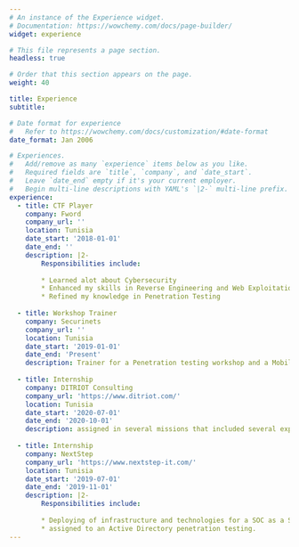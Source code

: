 ```yaml
---
# An instance of the Experience widget.
# Documentation: https://wowchemy.com/docs/page-builder/
widget: experience

# This file represents a page section.
headless: true

# Order that this section appears on the page.
weight: 40

title: Experience
subtitle:

# Date format for experience
#   Refer to https://wowchemy.com/docs/customization/#date-format
date_format: Jan 2006

# Experiences.
#   Add/remove as many `experience` items below as you like.
#   Required fields are `title`, `company`, and `date_start`.
#   Leave `date_end` empty if it's your current employer.
#   Begin multi-line descriptions with YAML's `|2-` multi-line prefix.
experience:
  - title: CTF Player
    company: Fword
    company_url: ''
    location: Tunisia
    date_start: '2018-01-01'
    date_end: ''
    description: |2-
        Responsibilities include:
        
        * Learned alot about Cybersecurity
        * Enhanced my skills in Reverse Engineering and Web Exploitation
        * Refined my knowledge in Penetration Testing
        
  - title: Workshop Trainer
    company: Securinets
    company_url: ''
    location: Tunisia
    date_start: '2019-01-01'
    date_end: 'Present'
    description: Trainer for a Penetration testing workshop and a Mobile reverse engineering workshop.
    
  - title: Internship
    company: DITRIOT Consulting
    company_url: 'https://www.ditriot.com/'
    location: Tunisia
    date_start: '2020-07-01'
    date_end: '2020-10-01'
    description: assigned in several missions that included several exploitation scenarios in multiple webApp/mobile applications
    
  - title: Internship
    company: NextStep
    company_url: 'https://www.nextstep-it.com/'
    location: Tunisia
    date_start: '2019-07-01'
    date_end: '2019-11-01'
    description: |2-
        Responsibilities include:
        
        * Deploying of infrastructure and technologies for a SOC as a Service
        * assigned to an Active Directory penetration testing.
---
```

